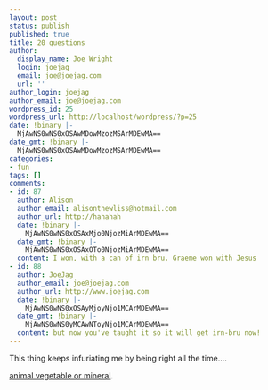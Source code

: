 ```yaml
---
layout: post
status: publish
published: true
title: 20 questions
author:
  display_name: Joe Wright
  login: joejag
  email: joe@joejag.com
  url: ''
author_login: joejag
author_email: joe@joejag.com
wordpress_id: 25
wordpress_url: http://localhost/wordpress/?p=25
date: !binary |-
  MjAwNS0wNS0xOSAwMDowMzozMSArMDEwMA==
date_gmt: !binary |-
  MjAwNS0wNS0xOSAwMDowMzozMSArMDEwMA==
categories:
- fun
tags: []
comments:
- id: 87
  author: Alison
  author_email: alisonthewliss@hotmail.com
  author_url: http://hahahah
  date: !binary |-
    MjAwNS0wNS0xOSAxMjo0NjozMiArMDEwMA==
  date_gmt: !binary |-
    MjAwNS0wNS0xOSAxOTo0NjozMiArMDEwMA==
  content: I won, with a can of irn bru. Graeme won with Jesus
- id: 88
  author: JoeJag
  author_email: joe@joejag.com
  author_url: http://www.joejag.com
  date: !binary |-
    MjAwNS0wNS0xOSAyMjoyNjo1MCArMDEwMA==
  date_gmt: !binary |-
    MjAwNS0wNS0yMCAwNToyNjo1MCArMDEwMA==
  content: but now you've taught it so it will get irn-bru now!
---
```

<p>This thing keeps infuriating me by being right all the time....</p>
<p><a href="http://y.20q.net:8095">animal vegetable or mineral</a>.</p>
